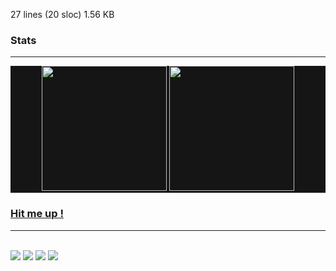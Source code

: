
27 lines (20 sloc)  1.56 KB
   
### Stats

<hr>
<div align="center" style="background-color: 151515">
  <a href="https://github.com/cihancalli">
  <img height="200em" src="https://github-readme-stats.vercel.app/api?username=cihancalli&show_icons=true&theme=dark&include_all_commits=true&count_private=true&hide_border=true"/>
  <img height="200em" src="https://github-readme-stats.vercel.app/api/top-langs/?username=cihancalli&show_icons=true&layout=compact&langs_count=16&theme=dark&hide_border=true&hide=css,php,python"/>
</div>
  

  



  
### Hit me up !
  <hr>
<div style="display: inline_block"><br>
  <a href="https://stackoverflow.com/users/13001797/cihan-%c3%87all%c4%b1" target="_blank"><img src="https://img.shields.io/badge/-Stackoverflow-000000?style=for-the-badge&logo=stackoverflow&logoColor=orange" target="_blank"></a>
  <a href="https://www.linkedin.com/in/cihancalli/" target="_blank"><img src="https://img.shields.io/badge/-LinkedIn-%230077B5?style=for-the-badge&logo=linkedin&logoColor=white" target="_blank"></a>
  <a href = "mailto:cihan.callii@gmail.com"><img src="https://img.shields.io/badge/-Gmail-%23333?style=for-the-badge&logo=gmail&logoColor=white" target="_blank"></a>
  <a href="https://instagram.com/cihancalli" target="_blank"><img src="https://img.shields.io/badge/-Instagram-%23E4405F?style=for-the-badge&logo=instagram&logoColor=white" target="_blank"></a>
</div>
